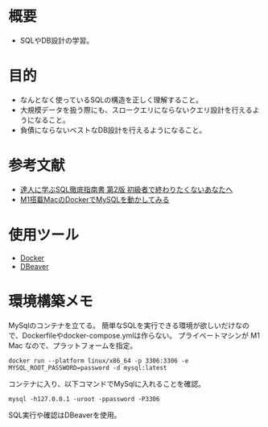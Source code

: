 # 概要
- SQLやDB設計の学習。

# 目的
- なんとなく使っているSQLの構造を正しく理解すること。
- 大規模データを扱う際にも、スロークエリにならないクエリ設計を行えるようになること。
- 負債にならないベストなDB設計を行えるようになること。

# 参考文献
- [達人に学ぶSQL徹底指南書 第2版 初級者で終わりたくないあなたへ](https://www.amazon.co.jp/-/en/%E3%83%9F%E3%83%83%E3%82%AF/dp/4798157821/ref=pd_lpo_1?pd_rd_i=4798157821&psc=1)
- [M1搭載MacのDockerでMySQLを動かしてみる](https://gihyo.jp/dev/serial/01/mysql-road-construction-news/0167)

# 使用ツール
- [Docker](https://www.docker.com/)
- [DBeaver](https://dbeaver.io/)

# 環境構築メモ
MySqlのコンテナを立てる。
簡単なSQLを実行できる環境が欲しいだけなので、Dockerfileやdocker-compose.ymlは作らない。
プライベートマシンが M1 Mac なので、プラットフォームを指定。

```
docker run --platform linux/x86_64 -p 3306:3306 -e MYSQL_ROOT_PASSWORD=password -d mysql:latest
```

コンテナに入り、以下コマンドでMySqlに入れることを確認。
```
mysql -h127.0.0.1 -uroot -ppassword -P3306
```
SQL実行や確認はDBeaverを使用。